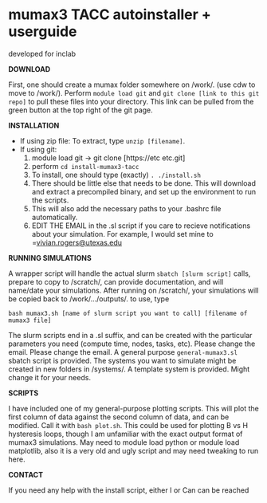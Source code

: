 
mumax3 TACC autoinstaller + userguide
=========================================================
developed for inclab

**DOWNLOAD**

First, one should create a mumax folder somewhere on /work/. (use cdw to move to /work/).
Perform `module load git` and `git clone [link to this git repo]` to pull these files into your directory. This link can be pulled from the green button at the top right of the git page. 


**INSTALLATION**
 - If using zip file:
To extract, type `unzip [filename]`.
 - If using git:
    1. module load git -> git clone [https://etc etc.git]
    2. perform `cd install-mumax3-tacc` 
    3. To install, one should type (exactly) `. ./install.sh`
    4. There should be little else that needs to be done. This will download and extract a precompiled binary, and set up the environment to run the scripts.
    5. This will also add the necessary paths to your .bashrc file automatically.
    6. EDIT THE EMAIL in the .sl script if you care to recieve notifications about your simulation. For example, I would set mine to =vivian.rogers@utexas.edu

**RUNNING SIMULATIONS**

A wrapper script will handle the actual slurm `sbatch [slurm script]` calls, prepare to copy to /scratch/, can provide documentation, and will name/date your simulations.
After running on /scratch/, your simulations will be copied back to /work/.../outputs/.  to use, type

    bash mumax3.sh [name of slurm script you want to call] [filename of mumax3 file]

The slurm scripts end in a .sl suffix, and can be created with the particular parameters you need (compute time, nodes, tasks, etc). Please change the email.
Please change the email.
A general purpose `general-mumax3.sl` sbatch script is provided.
The systems you want to simulate might be created in new folders in /systems/. A template system is provided. Might change it for your needs.



**SCRIPTS**

I have included one of my general-purpose plotting scripts. This will plot the first column of data against the second column of data, and can be modified.
Call it with `bash plot.sh`. This could be used for plotting B vs H hysteresis loops, though I am unfamiliar with the exact output format of mumax3 simulations. May need to module load python or module load matplotlib, also it is a very old and ugly script and may need tweaking to run here.


**CONTACT**

If you need any help with the install script, either I or Can can be reached
